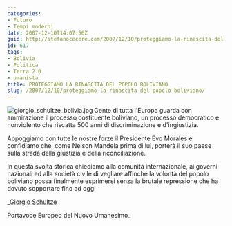 ```yaml
---
categories:
- Futuro
- Tempi moderni
date: 2007-12-10T14:07:56Z
guid: http://stefanocecere.com/2007/12/10/proteggiamo-la-rinascita-del-popolo-boliviano/
id: 617
tags:
- Bolivia
- Politica
- Terra 2.0
- umanista
title: PROTEGGIAMO LA RINASCITA DEL POPOLO BOLIVIANO
slug: /2007/12/10/proteggiamo-la-rinascita-del-popolo-boliviano/
---
```


[<img src='http://stefanocecere.com/wp-content/uploads/sites/3/2007/12/giorgio_schultze_bolivia.thumbnail.jpg' alt='giorgio_schultze_bolivia.jpg' align="left" />](http://stefanocecere.com/wp-content/uploads/sites/3/2007/12/giorgio_schultze_bolivia.jpg "giorgio_schultze_bolivia.jpg")Gente di tutta l'Europa guarda con ammirazione il processo costituente boliviano, un processo democratico e nonviolento che riscatta 500 anni di discriminazione e d'ingiustizia.

Appoggiamo con tutte le nostre forze il Presidente Evo Morales e confidiamo che, come Nelson Mandela prima di lui, porterà il suo paese sulla strada della giustizia e della riconciliazione.

In questa svolta storica chiediamo alla comunità internazionale, ai governi nazionali ed alla società civile di vegliare affinché la volontà del popolo boliviano possa finalmente esprimersi senza la brutale repressione che ha dovuto sopportare fino ad oggi

_[Giorgio Schultze](http://www.giorgioschultze.eu/)
  
Portavoce Europeo del Nuovo Umanesimo_